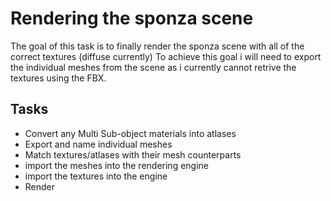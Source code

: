 # Rendering the sponza scene

The goal of this task is to finally render the sponza scene with all of the correct textures (diffuse currently)
To achieve this goal i will need to export the individual meshes from the scene as i currently cannot retrive the textures using the FBX.

## Tasks
 * Convert any Multi Sub-object materials into atlases
 * Export and name individual meshes
 * Match textures/atlases with their mesh counterparts
 * import the meshes into the rendering engine
 * import the textures into the engine
 * Render
